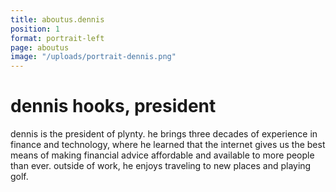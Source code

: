 ```yaml
---
title: aboutus.dennis
position: 1
format: portrait-left
page: aboutus
image: "/uploads/portrait-dennis.png"
---
```


# dennis hooks, president
dennis is the president of plynty. he brings three decades of experience in finance and technology, where he learned that the internet gives us the best means of making financial advice affordable and available to more people than ever. outside of work, he enjoys traveling to new places and playing golf. 